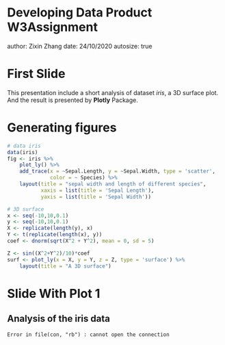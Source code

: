 Developing Data Product W3Assignment
========================================================
author: Zixin Zhang
date: 24/10/2020
autosize: true

First Slide
========================================================

This presentation include a short analysis of dataset *iris*, a 3D surface plot. And the result is presented by **Plotly** Package.


Generating figures
========================================================

```r
# data iris 
data(iris)
fig <- iris %>% 
    plot_ly() %>%
    add_trace(x = ~Sepal.Length, y = ~Sepal.Width, type = 'scatter',
              color = ~ Species) %>%
    layout(title = "sepal width and length of different species",
           xaxis = list(title = 'Sepal Length'),
           yaxis = list(title = 'Sepal Width'))

# 3D surface 
x <- seq(-10,10,0.1)
y <- seq(-10,10,0.1)
X <- replicate(length(y), x)
Y <- t(replicate(length(x), y))
coef <- dnorm(sqrt(X^2 + Y^2), mean = 0, sd = 5)

Z <- sin((X^2+Y^2)/10)*coef
surf <- plot_ly(x = X, y = Y, z = Z, type = 'surface') %>%
    layout(title = "A 3D surface")
```

Slide With Plot 1
========================================================
## Analysis of the iris data




```
Error in file(con, "rb") : cannot open the connection
```

